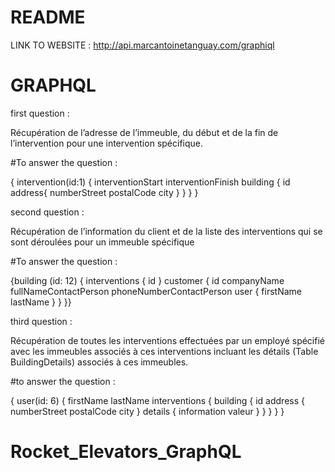 # README

LINK TO WEBSITE : http://api.marcantoinetanguay.com/graphiql
# GRAPHQL
 
first question :

Récupération de l’adresse de l’immeuble, du début et de la fin de l’intervention pour une intervention spécifique.

#To answer the question :

{ intervention(id:1)
  {
    interventionStart
    interventionFinish
    building {
        id
        address{
          numberStreet
          postalCode
          city
    }
  }
  }
}


second question :

Récupération de l’information du client et de la liste des interventions qui se sont déroulées pour un immeuble spécifique

#To answer the question :

{building (id: 12) {
interventions {
   id
}
customer {
   id
   companyName
   fullNameContactPerson
   phoneNumberContactPerson
   user {
     firstName
     lastName
   }
}
}}

third question :

Récupération de toutes les interventions effectuées par un employé spécifié avec les immeubles associés à ces interventions incluant les détails (Table BuildingDetails) associés à ces immeubles.

#to answer the question :

{
  user(id: 6) {
    firstName
    lastName
    interventions {
      building {
        id
        address {
          numberStreet
          postalCode
          city
        }
        details {
          information
          valeur
        }
      }
    }
  }
}


# Rocket_Elevators_GraphQL

